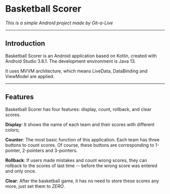 # Basketball Scorer

*This is a simple Android project made by Git-a-Live*
****
## Introduction

Basketball Scorer is an Android application based on Kotlin, created with Android Studio 3.6.1. The development environment is Java 13.

It uses MVVM architecture, which means LiveData, DataBinding and ViewModel are applied. 
****

## Features

Basketball Scorer has four features: display, count, rollback, and clear scores.

**Display**: It shows the name of each team and their scores with different colors;

**Counter**: The most basic function of this application. Each team has three buttons to count scores. Of course, these buttons are corresponding to  1-pointer, 2-pointers and 3-pointers.

**Rollback**: If users made mistakes and count wrong scores, they can rollback to the scores of last time -- before the wrong score was entered and only once. 

**Clear**: After the basketball game, it has no need to store these scores any more, just set them to *ZERO*.
